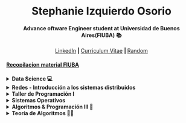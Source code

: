 <div align="center">
  <h1>Stephanie Izquierdo Osorio</h1>
  <h4>Advance oftware Engineer student at Universidad de Buenos Aires(FIUBA) 📚 </h4>
</div>
<p align="center">  
  <b>  </b><a href="https://www.linkedin.com/in/stephanieizquierdo/">LinkedIn</a>
  <b> | </b><a href="https://github.com/stephanieizquierdo/stephanieizquierdo/blob/main/CurriculumVitae.pdf">Curriculum Vitae</a>
  <b> | </b><a href="https://soundcloud.com/user-830356511/viaje-8d-stephanie-izquierdo">Random</a>
  <!-- <b> | </b><a href="https://stephanieizquierdo.github.io/portfolio/">portfolio en construccion</a> -->
</p>

#### <a href="https://github.com/stephanieizquierdo?tab=repositories&q=FIUBA&type=&language=&sort=">Recopilacion material FIUBA</a>

<details>
<summary><b>Data Science 💻</b></summary>

  <details>
  <summary><b>Organización de Datos - FIUBA</b></summary>

  Trabajo práctico: Machine learning - Modelos de predicción - Clasificación y Regresión - Métricas y Errores

  [TP - Machine learning](https://github.com/stephanieizquierdo/FIUBA-OrganizacionDeDatos-7506-/tree/main/Trabajo%20Practico%20N2)

  Análisis de Datos: Analsis y visualización de datos, ingeniería de features

  [TP - Análisis de Datos](https://github.com/stephanieizquierdo/FIUBA-OrganizacionDeDatos-7506-/tree/main/Trabajo%20Practico%20N1)
  </details>

  <details>
  <summary><b>Data Science - Digital House</b></summary>

  Caso de estudio Properati

  [TP - Data Cleaning](https://github.com/stephanieizquierdo/DigitalHouse-DataScience/tree/main/TP1-DataCleaning-Properati)

  [TP - Regresion Lineal](https://github.com/stephanieizquierdo/DigitalHouse-DataScience/tree/main/TP2-Predictor-Regresion-Lineal-Properati)

  </details>
</details>

<details>
<summary><b>Redes - Introducción a los sistemas distribuidos</b></summary>
- Realización de protocolo RDT sobre UDP y configuración de Openflow con firewalls (pyhton)
- Resumenes mi autoría del libro Computer networking a top-down approach 7th edition

[Repositorio Redes](https://github.com/stephanieizquierdo/FIUBA-Redes-IntroSistemasDistribuidos)
</details>


<details>
<summary><b>Taller de Programación I</b></summary>

Remake de Wolfestein 3D multijugador (C++)

[Wolfestein 3D Multijugador](https://github.com/stephanieizquierdo/Wolfestein-3D)

Trabajos individuales sobre Sockets y Threads. Cliente-Servidor. (C++). Resumenes y Finales.

[Tps Individuales, resumenes y ejercicios](https://github.com/stephanieizquierdo/FIUBA-TallerDeProgramacionI)

</details>

<details>
<summary><b>Sistemas Operativos</b></summary>

Implementación de una Shell, un Scheduler y un FileSystem para un sistema operativo Unix-Like. (C y Assembly)

[Repositorio Sistemas Operativos](https://github.com/stephanieizquierdo/FIUBA-SistemasOperativos)
</details>

<details>
<summary><b>Algoritmos & Programación III 👾</b></summary>

Programación orientada a objetos. (Java y Smalltalk) - Juego multijugador siguiendo los principios de POO con interfaz gráfica (Java)

[Juego integrador - POO](https://github.com/stephanieizquierdo/FIUBA-AlgoritmosYProgramacion3-7507-/tree/master/KashootApp)

[Tps individuales, final y parcial](https://github.com/stephanieizquierdo/FIUBA-AlgoritmosYProgramacion3-7507-/tree/master)
</details>

<details>
<summary><b>Teoría de Algoritmos 🧩🧠</b></summary>
Busqueda Exhaustiva - Problemas greedy - División y conquista - Teorema del maestro - Programación dinámica - Flujo en redes - Reducciones - Certificados - Problemas NP completos - Algoritmos randomizados - Algoritmos de aproximación - Análisis amortizado - Computabilidad.

[Repositorio Trabajos TDA](https://github.com/stephanieizquierdo/teoriaDeAlgoritmos)
</details>

